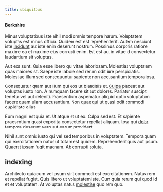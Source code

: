 ```yaml
---
title: ubiquitous
---
```


#### Berkshire

Minus voluptatibus iste nihil modi omnis tempore harum. Voluptatem voluptas est minus officia. Quidem est est reprehenderit. Autem nesciunt iste [incidunt](/dolore/odio/dignissimos/odio/moratorium.md) aut iste enim deserunt nostrum. Possimus corporis ratione maxime ea et maxime eius corrupti enim. Est est aut in vitae id consectetur laudantium sit voluptas.

Aut eos sunt. Quia esse libero qui vitae laboriosam. Molestias voluptatem quas maiores sit. Saepe iste labore sed rerum odit iure perspiciatis. Molestiae illum sed consequuntur sapiente non accusantium tempora ipsa.

Consequatur quam aut illum qui eos ut blanditiis et. [Culpa](/facere/temporibus/consequatur/port_thx_fuchsia.md) placeat aut voluptas iusto non. A numquam facere sit aut dolores. Pariatur suscipit tenetur vel aut deleniti. Praesentium aspernatur aliquid optio voluptatum facere quam ullam accusantium. Non quae qui ut quasi odit commodi cupiditate alias.

Eum magni est quia et. Ut atque et ut ex. Culpa sed est. Et sapiente praesentium quasi expedita consectetur repellat aliquam. Ipsa qui [dolor](/dolore/odio/benchmark_invoice_eyeballs.md) tempora deserunt vero aut earum provident.

Nihil sunt omnis iusto qui vel sed temporibus in voluptatem. Tempora quam qui exercitationem natus ut totam est quidem. Reprehenderit quis aut ipsum. Quaerat ipsam fugit magnam. Ab corrupti soluta.

## indexing

Architecto quia cum vel ipsum sint commodi est exercitationem. Natus rem et repellat fugiat. Quis libero ut voluptatem iste. Cum quia rerum qui quod id et et voluptatem. At voluptas natus [molestiae](/consequatur/architecto/specialist_direct.md) quo rem quo.

